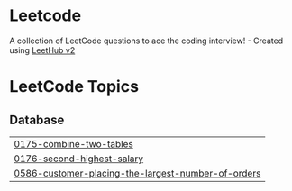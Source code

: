 # Leetcode
A collection of LeetCode questions to ace the coding interview! - Created using [LeetHub v2](https://github.com/arunbhardwaj/LeetHub-2.0)

<!---LeetCode Topics Start-->
# LeetCode Topics
## Database
|  |
| ------- |
| [0175-combine-two-tables](https://github.com/Nadia20610/Leetcode/tree/master/0175-combine-two-tables) |
| [0176-second-highest-salary](https://github.com/Nadia20610/Leetcode/tree/master/0176-second-highest-salary) |
| [0586-customer-placing-the-largest-number-of-orders](https://github.com/Nadia20610/Leetcode/tree/master/0586-customer-placing-the-largest-number-of-orders) |
<!---LeetCode Topics End-->
